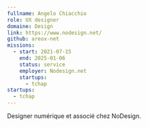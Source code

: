 ```yaml
---
fullname: Angelo Chiacchio
role: UX designer
domaine: Design
link: https://www.nodesign.net/
github: areox-net
missions:
  - start: 2021-07-15
    end: 2025-01-06
    status: service
    employer: Nodesign.net
    startups:
      - tchap
startups:
  - tchap
---
```

Designer numérique et associé chez NoDesign.